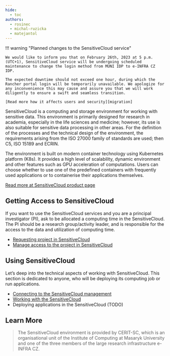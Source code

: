 ```yaml
---
hide:
  - toc
authors:
  - rosinec
  - michal-ruzicka
  - matejantol
---
```


!!! warning "Planned changes to the SensitiveCloud service"

    We would like to inform you that on February 26th, 2023 at 5 p.m. (UTC+1), SensitiveCloud service will be undergoing scheduled maintenance to change the login method from MUNI IDP to e-INFRA CZ IDP.

    The expected downtime should not exceed one hour, during which the Rancher portal login will be temporarily unavailable. We apologize for any inconvenience this may cause and assure you that we will work diligently to ensure a swift and seamless transition.

    [Read more how it affects users and security][migration]

SensitiveCloud is a computing and storage environment for working with sensitive data. This environment is primarily designed for research in academia, especially in the life sciences and medicine; however, its use is also suitable for sensitive data processing in other areas. For the definition of the processes and the technical design of the environment, the requirements arising from the ISO 27000 family of standards are used; then C5, ISO 15189 and ECRIN.

The environment is built on modern container technology using Kubernetes platform (K8s). It provides a high level of scalability, dynamic environment and other features such as GPU acceleration of computations. Users can choose whether to use one of the predefined containers with frequently used applications or to containerise their applications themselves.

[Read more at SensitiveCloud product page][1]

## Getting Access to SensitiveCloud

If you want to use the SensitiveCloud services and you are a principal investigator (PI), ask to be allocated a computing time in the SensitiveCloud. The PI should be a research group/activity leader, and is responsible for the access to the data and utilization of computing time.

- [Requesting project in SensitiveCloud][2]    
- [Manage access to the project in SensitiveCloud][3]

## Using SensitiveCloud

Let’s deep into the technical aspects of working with SensitiveCloud. This section is dedicated to anyone, who will be deploying its computing job or run applications.

- [Connecting to the SensitiveCloud management][4]
- [Working with the SensitiveCloud][5]
- Deploying applications in the SensitiveCloud (TODO)

## Learn More

> The SensitiveCloud environment is provided by CERIT-SC, which is an organisational unit of the Institute of Computing at Masaryk University and one of the three members of the large research infrastructure e-INFRA CZ.

[1]: https://cerit-sc.cz/infrastructure-services/trusted-environment-for-sensitive-data
[2]: ./get-project
[3]: ./manage-project
[4]: ./getting-started/connecting-to-sensitive-cloud
[5]: https://docs.cerit.io

[migration]: ./migration-from-muni.md
